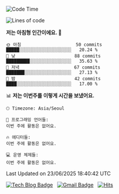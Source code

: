 <!-- ### Hi there 👋 -->

<!--
**dnchoi/dnchoi** is a ✨ _special_ ✨ repository because its `README.md` (this file) appears on your GitHub profile.

Here are some ideas to get you started:

- 🔭 I’m currently working on ...
- 🌱 I’m currently learning ...
- 👯 I’m looking to collaborate on ...
- 🤔 I’m looking for help with ...
- 💬 Ask me about ...
- 📫 How to reach me: ...
- 😄 Pronouns: ...
- ⚡ Fun fact: ...
-->

<!--START_SECTION:waka-->
![Code Time](http://img.shields.io/badge/Code%20Time-1%2C340%20hrs%2050%20mins-blue)

![Lines of code](https://img.shields.io/badge/%EC%A0%80%EB%8A%94%20%EC%97%AC%ED%83%9C%EA%B9%8C%EC%A7%80%20-359.3%20thousand%20%EC%A4%84%EC%9D%98%20%EC%BD%94%EB%93%9C%EB%A5%BC%20%EC%9E%91%EC%84%B1%ED%96%88%EC%96%B4%EC%9A%94.-blue)

**저는 아침형 인간이에요. 🐤** 

```text
🌞 아침                     50 commits          █████░░░░░░░░░░░░░░░░░░░░   20.24 % 
🌆 낮　                     88 commits          █████████░░░░░░░░░░░░░░░░   35.63 % 
🌃 저녁                     67 commits          ███████░░░░░░░░░░░░░░░░░░   27.13 % 
🌙 밤　                     42 commits          ████░░░░░░░░░░░░░░░░░░░░░   17.00 % 
```


📊 **저는 이번주를 이렇게 시간을 보냈어요.** 

```text
🕑︎ Timezone: Asia/Seoul

💬 프로그래밍 언어들: 
이번 주에 활동은 없어요.

🔥 에디터들: 
이번 주에 활동은 없어요.

💻 운영 체제들: 
이번 주에 활동은 없어요.
```


 Last Updated on 23/06/2025 18:40:42 UTC
<!--END_SECTION:waka-->


[![Tech Blog Badge](http://img.shields.io/badge/-Tech%20blog-black?style=flat-square&logo=github&link=https://zzsza.github.io/)](https://dnchoi.github.io/)
&nbsp;
[![Gmail Badge](https://img.shields.io/badge/Gmail-d14836?style=flat-square&logo=Gmail&logoColor=white&link=mailto:snugyun01@gmail.com)](mailto:dongnyeokc@gmail.com)
&nbsp;
[![Hits](https://hits.seeyoufarm.com/api/count/incr/badge.svg?url=https%3A%2F%2Fgithub.com%2Fgjbae1212%2Fhit-counter&count_bg=%233D7CC8&title_bg=%23555555&icon=&icon_color=%23E7E7E7&title=hits&edge_flat=false)](https://hits.seeyoufarm.com)
<!-- 
![Anurag's github stats](https://github-readme-stats.vercel.app/api?username=dnchoi&show_icons=true&theme=tokyonight)
&nbsp;
![Top Langs](https://github-readme-stats.vercel.app/api/top-langs/?username=dnchoi&layout=compact&theme=tokyonight)
 -->
<div align='center'>
